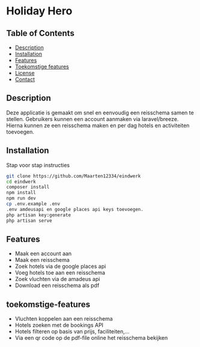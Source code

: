 # Holiday Hero

## Table of Contents

-   [Description](#description)
-   [Installation](#installation)
-   [Features](#features)
-   [Toekomstige features](#toekomstige-features)
-   [License](#license)
-   [Contact](#contact)

## Description

Deze applicatie is gemaakt om snel en eenvoudig een reisschema samen te stellen. Gebruikers kunnen een account aanmaken via laravel/breeze. Hierna kunnen ze een reisschema maken en per dag hotels en activiteiten toevoegen.

## Installation

Stap voor stap instructies

```bash
git clone https://github.com/Maarten12334/eindwerk
cd eindwerk
composer install
npm install
npm run dev
cp .env.example .env
.env amdeusapi en google places api keys toevoegen.
php artisan key:generate
php artisan serve
```

## Features

-   Maak een account aan
-   Maak een reisschema
-   Zoek hotels via de google places api
-   Voeg hotels toe aan een reisschema
-   Zoek vluchten via de amadeus api
-   Download een reisschema als pdf

## toekomstige-features

-   Vluchten koppelen aan een reisschema
-   Hotels zoeken met de bookings API
-   Hotels filteren op basis van prijs, faciliteiten,...
-   Via een qr code op de pdf-file online het reisschema bekijken
